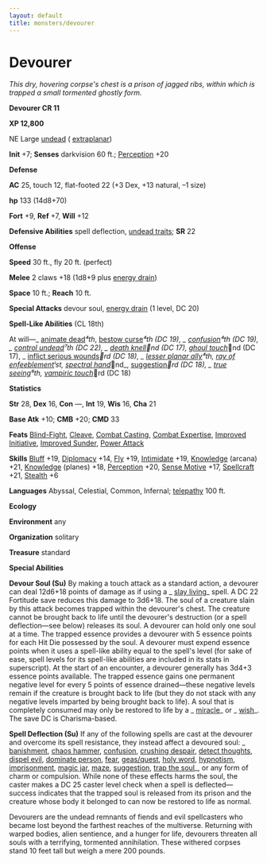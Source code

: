 ```yaml
---
layout: default
title: monsters/devourer
---
```

# Devourer

_This dry, hovering corpse's chest is a prison of jagged ribs, within which is trapped a small tormented ghostly form._

**Devourer CR 11**

**XP 12,800**

NE Large [undead](creatureTypes#_undead) ( [extraplanar](creatureTypes#_extraplanar-subtype))

**Init** +7; **Senses** darkvision 60 ft.; [Perception](../skills/perception#_perception) +20

**Defense**

**AC** 25, touch 12, flat-footed 22 (+3 Dex, +13 natural, –1 size)

**hp** 133 (14d8+70)

**Fort** +9, **Ref** +7, **Will** +12

**Defensive Abilities** spell deflection, [undead traits](universalMonsterRules#_undead-traits); **SR** 22

**Offense**

**Speed** 30 ft., fly 20 ft. (perfect)

**Melee** 2 claws +18 (1d8+9 plus [energy drain](universalMonsterRules#_energy-drain))

**Space** 10 ft.; **Reach** 10 ft.

**Special Attacks** devour soul, [energy drain](universalMonsterRules#_energy-drain) (1 level, DC 20)

**Spell-Like Abilities** (CL 18th)

At will—_ [animate dead](../spells/animateDead#_animate-dead)_⁴th_, [bestow curse](../spells/bestowCurse#_bestow-curse)_⁴th (DC 19), _ [confusion](../spells/confusion#_confusion)_⁴th (DC 19), _ [control undead](../spells/controlUndead#_control-undead)_⁷th (DC 22), _ [death knell](../spells/deathKnell#_death-knell)_⁲nd (DC 17)_, [ghoul touch](../spells/ghoulTouch#_ghoul-touch)_⁲nd (DC 17), _ [inflict serious wounds](../spells/inflictSeriousWounds#_inflict-serious-wounds)_⁳rd (DC 18), _ [lesser planar ally](../spells/planarAlly#_planar-ally-lesser)_⁴th_, [ray of enfeeblement](../spells/rayOfEnfeeblement#_ray-of-enfeeblement)_ⁱst_, [spectral hand](../spells/spectralHand#_spectral-hand)_⁲nd_, [suggestion](../spells/suggestion#_suggestion)_⁳rd (DC 18), _ [true seeing](../spells/trueSeeing#_true-seeing)_⁶th_, [vampiric touch](../spells/vampiricTouch#_vampiric-touch)_⁳rd (DC 18)

**Statistics**

**Str** 28, **Dex** 16, **Con** —, **Int** 19, **Wis** 16, **Cha** 21

**Base Atk** +10; **CMB** +20; **CMD** 33

**Feats** [Blind-Fight](../feats#_blind-fight), [Cleave](../feats#_cleave), [Combat Casting](../feats#_combat-casting), [Combat Expertise](../feats#_combat-expertise), [Improved Initiative](../feats#_improved-initiative), [Improved Sunder](../feats#_improved-sunder), [Power Attack](../feats#_power-attack)

**Skills** [Bluff](../skills/bluff#_bluff) +19, [Diplomacy](../skills/diplomacy#_diplomacy) +14, [Fly](../skills/fly#_fly) +19, [Intimidate](../skills/intimidate#_intimidate) +19, [Knowledge](../skills/knowledge#_knowledge) (arcana) +21, [Knowledge](../skills/knowledge#_knowledge) (planes) +18, [Perception](../skills/perception#_perception) +20, [Sense Motive](../skills/senseMotive#_sense-motive) +17, [Spellcraft](../skills/spellcraft#_spellcraft) +21, [Stealth](../skills/stealth#_stealth) +6

**Languages** Abyssal, Celestial, Common, Infernal; [telepathy](universalMonsterRules#_telepathy) 100 ft.

**Ecology**

**Environment** any

**Organization** solitary

**Treasure** standard

**Special Abilities**

**Devour Soul (Su)** By making a touch attack as a standard action, a devourer can deal 12d6+18 points of damage as if using a _ [slay living](../spells/slayLiving#_slay-living)_ spell. A DC 22 Fortitude save reduces this damage to 3d6+18. The soul of a creature slain by this attack becomes trapped within the devourer's chest. The creature cannot be brought back to life until the devourer's destruction (or a spell deflection—see below) releases its soul. A devourer can hold only one soul at a time. The trapped essence provides a devourer with 5 essence points for each Hit Die possessed by the soul. A devourer must expend essence points when it uses a spell-like ability equal to the spell's level (for sake of ease, spell levels for its spell-like abilities are included in its stats in superscript). At the start of an encounter, a devourer generally has 3d4+3 essence points available. The trapped essence gains one permanent negative level for every 5 points of essence drained—these negative levels remain if the creature is brought back to life (but they do not stack with any negative levels imparted by being brought back to life). A soul that is completely consumed may only be restored to life by a _ [miracle](../spells/miracle#_miracle)_ or _ [wish](../spells/wish#_wish)_. The save DC is Charisma-based.

**Spell Deflection (Su)** If any of the following spells are cast at the devourer and overcome its spell resistance, they instead affect a devoured soul: _ [banishment](../spells/banishment#_banishment), [chaos hammer](../spells/chaosHammer#_chaos-hammer), [confusion](../spells/confusion#_confusion), [crushing despair](../spells/crushingDespair#_crushing-despair), [detect thoughts](../spells/detectThoughts#_detect-thoughts), [dispel evil](../spells/dispelEvil#_dispel-evil), [dominate person](../spells/dominatePerson#_dominate-person), [fear](../spells/fear#_fear), [geas/quest](../spells/geasQuest#_geas-quest), [holy word](../spells/holyWord#_holy-word), [hypnotism](../spells/hypnotism#_hypnotism), [imprisonment](../spells/imprisonment#_imprisonment), [magic jar](../spells/magicJar#_magic-jar), [maze](../spells/maze#_maze), [suggestion](../spells/suggestion#_suggestion), [trap the soul](../spells/trapTheSoul#_trap-the-soul)_, or any form of charm or compulsion. While none of these effects harms the soul, the caster makes a DC 25 caster level check when a spell is deflected—success indicates that the trapped soul is released from its prison and the creature whose body it belonged to can now be restored to life as normal.

Devourers are the undead remnants of fiends and evil spellcasters who became lost beyond the farthest reaches of the multiverse. Returning with warped bodies, alien sentience, and a hunger for life, devourers threaten all souls with a terrifying, tormented annihilation. These withered corpses stand 10 feet tall but weigh a mere 200 pounds.

